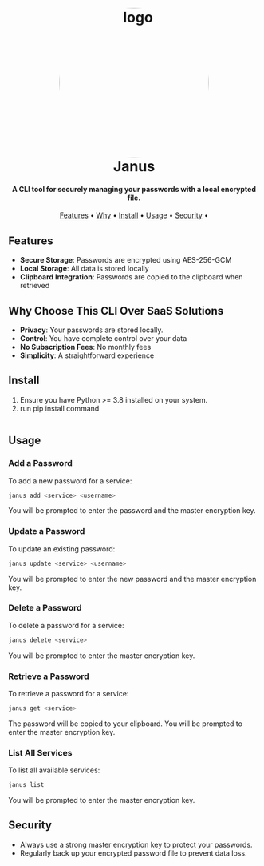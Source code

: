 <h1 align="center">
  <br>
  <img src="assets/janus.jpeg" alt="logo" width="300" height="300" style="border-radius: 50%; width: 300px; height: 300px; object-fit: cover;"/>
  <br>
 Janus
  <br>
</h1>

<h4 align="center">A CLI tool for securely managing your passwords with a local encrypted file.</h4>

<p align="center">
  <a href="#features">Features</a> •
  <a href="#why-choose-this-cli-over-saas-solutions">Why</a> •
  <a href="#install">Install</a> •
  <a href="#usage">Usage</a> •
  <a href="#security">Security</a> •
</p>

## Features

- **Secure Storage**: Passwords are encrypted using AES-256-GCM
- **Local Storage**: All data is stored locally
- **Clipboard Integration**: Passwords are copied to the clipboard when retrieved

## Why Choose This CLI Over SaaS Solutions

- **Privacy**: Your passwords are stored locally.
- **Control**: You have complete control over your data
- **No Subscription Fees**: No monthly fees
- **Simplicity**: A straightforward experience

## Install

1. Ensure you have Python >= 3.8 installed on your system.
2. run pip install command

```bash

```

## Usage

### Add a Password

To add a new password for a service:

```bash
janus add <service> <username>
```

You will be prompted to enter the password and the master encryption key.

### Update a Password

To update an existing password:

```bash
janus update <service> <username>
```

You will be prompted to enter the new password and the master encryption key.

### Delete a Password

To delete a password for a service:

```bash
janus delete <service>
```

You will be prompted to enter the master encryption key.

### Retrieve a Password

To retrieve a password for a service:

```bash
janus get <service>
```

The password will be copied to your clipboard. You will be prompted to enter the master encryption key.

### List All Services

To list all available services:

```bash
janus list
```

You will be prompted to enter the master encryption key.

## Security

- Always use a strong master encryption key to protect your passwords.
- Regularly back up your encrypted password file to prevent data loss.
